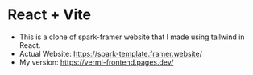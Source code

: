 # React + Vite

- This is a clone of spark-framer website that I made using tailwind in React.
- Actual Website: https://spark-template.framer.website/
- My version: https://vermi-frontend.pages.dev/
